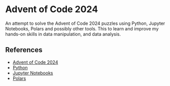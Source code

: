 # Advent of Code 2024

An attempt to solve the Advent of Code 2024 puzzles using Python, Jupyter Notebooks, Polars and possibly other tools. This to learn and improve my hands-on skills in data manipulation, and data analysis.

## References

- [Advent of Code 2024](https://adventofcode.com/2024)
- [Python](https://www.python.org/)
- [Jupyter Notebooks](https://jupyter.org/)
- [Polars](https://pola.rs/)
